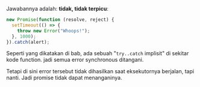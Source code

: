 Jawabannya adalah: **tidak, tidak terpicu**:

```js run
new Promise(function (resolve, reject) {
  setTimeout(() => {
    throw new Error("Whoops!");
  }, 1000);
}).catch(alert);
```

Seperti yang dikatakan di bab, ada sebuah "`try..catch` implisit" di sekitar kode function. jadi semua error synchronous ditangani.

Tetapi di sini error tersebut tidak dihasilkan saat eksekutornya berjalan, tapi nanti. Jadi promise tidak dapat menanganinya.
